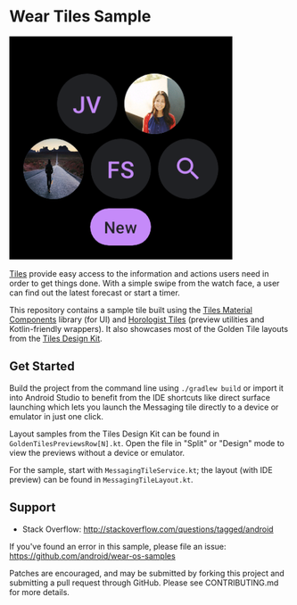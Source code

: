 Wear Tiles Sample
=================

<img src="app/src/main/res/drawable/tile_messaging.png" height="400" alt="Screenshot"/>

[Tiles](https://d.android.com/training/wearables/tiles) provide easy access to the information and
actions users need in order to get things done. With a simple swipe from the watch face, a user can
find out the latest forecast or start a timer.

This repository contains a sample tile built using the [Tiles Material Components](https://developer.android.com/reference/androidx/wear/tiles/material/package-summary)
library (for UI) and [Horologist Tiles](https://github.com/google/horologist#-tiles) (preview
utilities and Kotlin-friendly wrappers). It also showcases most of the Golden Tile layouts from the
[Tiles Design Kit](https://developer.android.com/training/wearables/design/tiles-design-system#tile-templates).

Get Started
-----------

Build the project from the command line using `./gradlew build` or import it into Android Studio to
benefit from the IDE shortcuts like direct surface launching which lets you launch the Messaging
tile directly to a device or emulator in just one click.

Layout samples from the Tiles Design Kit can be found in `GoldenTilesPreviewsRow[N].kt`. Open the
file in "Split" or "Design" mode to view the previews without a device or emulator.

For the sample, start with `MessagingTileService.kt`; the layout (with IDE preview) can be found in 
`MessagingTileLayout.kt`.

Support
-------

- Stack Overflow: http://stackoverflow.com/questions/tagged/android

If you've found an error in this sample, please file an issue:
https://github.com/android/wear-os-samples

Patches are encouraged, and may be submitted by forking this project and
submitting a pull request through GitHub. Please see CONTRIBUTING.md for more details.
